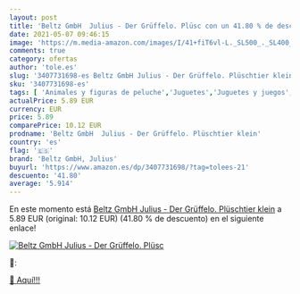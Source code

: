 ```yaml
---
layout: post
title: 'Beltz GmbH  Julius - Der Grüffelo. Plüsc con un 41.80 % de descuento'
date: 2021-05-07 09:46:15
image: 'https://m.media-amazon.com/images/I/41+fiT6vl-L._SL500_._SL400_.jpg'
comments: true
category: ofertas
author: 'tole.es'
slug: '3407731698-es Beltz GmbH Julius - Der Grüffelo. Plüschtier klein'
sku: '3407731698-es'
tags: [ 'Animales y figuras de peluche','Juguetes','Juguetes y juegos','Peluches','beltz gmbh, julius', ]
actualPrice: 5.89 EUR
currency: EUR
price: 5.89
comparePrice: 10.12 EUR
prodname: 'Beltz GmbH  Julius - Der Grüffelo. Plüschtier klein'
country: 'es'
flag: '🇪🇸'
brand: 'Beltz GmbH, Julius'
buyurl: 'https://www.amazon.es/dp/3407731698/?tag=tolees-21'
descuento: '41.80'
average: '5.914'
---
```


En este momento está [Beltz GmbH  Julius - Der Grüffelo. Plüschtier klein](https://www.amazon.es/dp/3407731698/?tag=tolees-21) a 5.89 EUR (original: 10.12 EUR) (41.80 %  de descuento) en el siguiente enlace!

[![Beltz GmbH  Julius - Der Grüffelo. Plüsc](https://m.media-amazon.com/images/I/41+fiT6vl-L._SL500_._SL400_.jpg)](https://www.amazon.es/dp/3407731698/?tag=tolees-21)

🔎:


[🛒 Aquí!!!](https://www.amazon.es/dp/3407731698/?tag=tolees-21)
